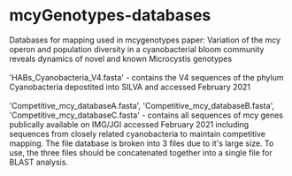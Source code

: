 # mcyGenotypes-databases
Databases for mapping used in mcygenotypes paper: Variation of the mcy operon and population diversity in a cyanobacterial bloom community reveals dynamics of novel and known Microcystis genotypes
<br/>
<br/>
'HABs_Cyanobacteria_V4.fasta' - contains the V4 sequences of the phylum Cyanobacteria depostited into SILVA and accessed February 2021
<br/>
<br/>
'Competitive_mcy_databaseA.fasta', 'Competitive_mcy_databaseB.fasta', 'Competitive_mcy_databaseC.fasta' - contains all sequences of mcy genes publically available on IMG/JGI accessed February 2021 including sequences from closely related cyanobacteria to maintain competitive mapping. The file database is broken into 3 files due to it's large size. To use, the three files should be concatenated together into a single file for BLAST analysis.
